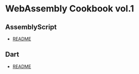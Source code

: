 # WebAssembly Cookbook vol.1

## AssemblyScript

- [README](./AssemblyScript/README.md)

## Dart

- [README](./Dart/README.md)
